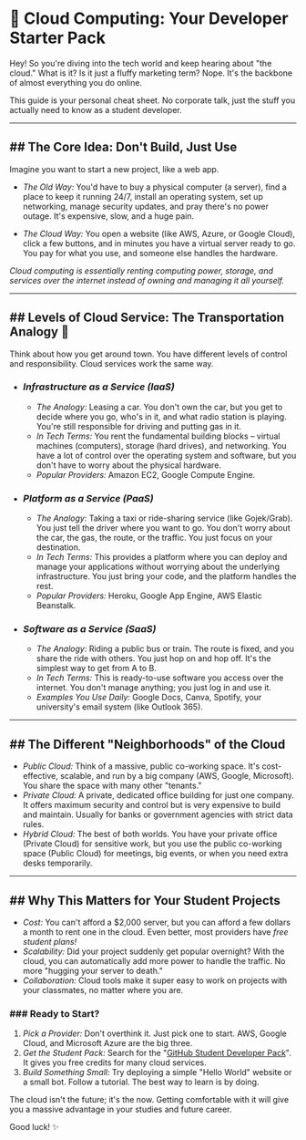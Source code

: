 # 🚀 Cloud Computing: Your Developer Starter Pack

Hey! So you're diving into the tech world and keep hearing about "the cloud." What is it? Is it just a fluffy marketing term? Nope. It's the backbone of almost everything you do online.

This guide is your personal cheat sheet. No corporate talk, just the stuff you actually need to know as a student developer.

---

## ## The Core Idea: Don't Build, Just Use

Imagine you want to start a new project, like a web app.

* *The Old Way:* You'd have to buy a physical computer (a server), find a place to keep it running 24/7, install an operating system, set up networking, manage security updates, and pray there's no power outage. It's expensive, slow, and a huge pain.

* *The Cloud Way:* You open a website (like AWS, Azure, or Google Cloud), click a few buttons, and in minutes you have a virtual server ready to go. You pay for what you use, and someone else handles the hardware.

*Cloud computing is essentially renting computing power, storage, and services over the internet instead of owning and managing it all yourself.*

---

## ## Levels of Cloud Service: The Transportation Analogy 🚗

Think about how you get around town. You have different levels of control and responsibility. Cloud services work the same way.

* ### *Infrastructure as a Service (IaaS)*
    * *The Analogy:* Leasing a car. You don't own the car, but you get to decide where you go, who's in it, and what radio station is playing. You're still responsible for driving and putting gas in it.
    * *In Tech Terms:* You rent the fundamental building blocks – virtual machines (computers), storage (hard drives), and networking. You have a lot of control over the operating system and software, but you don't have to worry about the physical hardware.
    * *Popular Providers:* Amazon EC2, Google Compute Engine.

* ### *Platform as a Service (PaaS)*
    * *The Analogy:* Taking a taxi or ride-sharing service (like Gojek/Grab). You just tell the driver where you want to go. You don't worry about the car, the gas, the route, or the traffic. You just focus on your destination.
    * *In Tech Terms:* This provides a platform where you can deploy and manage your applications without worrying about the underlying infrastructure. You just bring your code, and the platform handles the rest.
    * *Popular Providers:* Heroku, Google App Engine, AWS Elastic Beanstalk.

* ### *Software as a Service (SaaS)*
    * *The Analogy:* Riding a public bus or train. The route is fixed, and you share the ride with others. You just hop on and hop off. It's the simplest way to get from A to B.
    * *In Tech Terms:* This is ready-to-use software you access over the internet. You don't manage anything; you just log in and use it.
    * *Examples You Use Daily:* Google Docs, Canva, Spotify, your university's email system (like Outlook 365).

---

## ## The Different "Neighborhoods" of the Cloud

* *Public Cloud:* Think of a massive, public co-working space. It's cost-effective, scalable, and run by a big company (AWS, Google, Microsoft). You share the space with many other "tenants."
* *Private Cloud:* A private, dedicated office building for just one company. It offers maximum security and control but is very expensive to build and maintain. Usually for banks or government agencies with strict data rules.
* *Hybrid Cloud:* The best of both worlds. You have your private office (Private Cloud) for sensitive work, but you use the public co-working space (Public Cloud) for meetings, big events, or when you need extra desks temporarily.

---

## ## Why This Matters for Your Student Projects

* *Cost:* You can't afford a $2,000 server, but you can afford a few dollars a month to rent one in the cloud. Even better, most providers have *free student plans!*
* *Scalability:* Did your project suddenly get popular overnight? With the cloud, you can automatically add more power to handle the traffic. No more "hugging your server to death."
* *Collaboration:* Cloud tools make it super easy to work on projects with your classmates, no matter where you are.

### ### Ready to Start?

1.  *Pick a Provider:* Don't overthink it. Just pick one to start. AWS, Google Cloud, and Microsoft Azure are the big three.
2.  *Get the Student Pack:* Search for the "[GitHub Student Developer Pack](https://education.github.com/pack)". It gives you free credits for many cloud services.
3.  *Build Something Small:* Try deploying a simple "Hello World" website or a small bot. Follow a tutorial. The best way to learn is by doing.

The cloud isn't the future; it's the now. Getting comfortable with it will give you a massive advantage in your studies and future career.

Good luck! ✨
